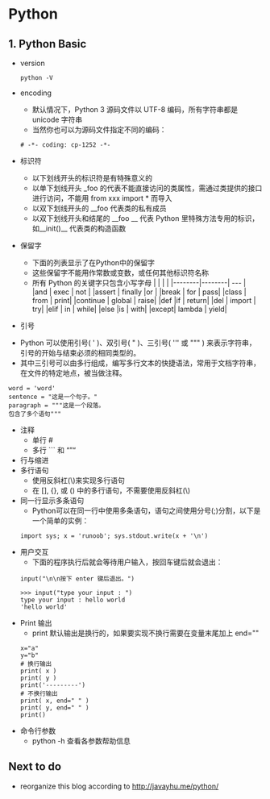 # Python

## 1. Python Basic
+ version
    ```
    python -V
    ```
+ encoding
	+ 默认情况下，Python 3 源码文件以 UTF-8 编码，所有字符串都是 unicode 字符串
	+ 当然你也可以为源码文件指定不同的编码：
    ```
    # -*- coding: cp-1252 -*-
    ```
+ 标识符
	+ 以下划线开头的标识符是有特殊意义的
	+ 以单下划线开头 \_foo 的代表不能直接访问的类属性，需通过类提供的接口进行访问，不能用 from xxx import * 而导入
	+ 以双下划线开头的 \_\_foo 代表类的私有成员
	+ 以双下划线开头和结尾的 \_\_foo \_\_  代表 Python 里特殊方法专用的标识，如\_\_init()\_\_ 代表类的构造函数
+ 保留字
	+ 下面的列表显示了在Python中的保留字
	+ 这些保留字不能用作常数或变数，或任何其他标识符名称
	+ 所有 Python 的关键字只包含小写字母
| 		 | 		  |		|
|--------|--------| --- |
|and	| exec	| not |
|assert	| finally	|or |
|break |	for	| pass|
|class	| from	| print|
|continue	| global	| raise|
|def	|if	| return|
|del |	import	| try|
|elif	| in |	while|
|else	|is |	with|
|except|	lambda |	yield|

+ 引号
- Python 可以使用引号( ' )、双引号( " )、三引号( ''' 或 """ ) 来表示字符串，引号的开始与结束必须的相同类型的。
- 其中三引号可以由多行组成，编写多行文本的快捷语法，常用于文档字符串，在文件的特定地点，被当做注释。

```{.python .input}
word = 'word'
sentence = "这是一个句子。"
paragraph = """这是一个段落。
包含了多个语句"""
```

+ 注释
	+ 单行 #
	+ 多行 ``` 和 “”“
+ 行与缩进
+ 多行语句
	+ 使用反斜杠(\\)来实现多行语句
	+ 在 [], {}, 或 () 中的多行语句，不需要使用反斜杠(\\)
+ 同一行显示多条语句
	+ Python可以在同一行中使用多条语句，语句之间使用分号(;)分割，以下是一个简单的实例：
	```
    import sys; x = 'runoob'; sys.stdout.write(x + '\n')
    ```
+ 用户交互
	+ 下面的程序执行后就会等待用户输入，按回车键后就会退出：
	```
    input("\n\n按下 enter 键后退出。")
    ```
    ```
    >>> input("type your input : ")
    type your input : hello world
    'hello world'
    ```
+ Print 输出
	+ print 默认输出是换行的，如果要实现不换行需要在变量末尾加上 end=""
	```
    x="a"
    y="b"
    # 换行输出
    print( x )
    print( y )
    print('---------')
    # 不换行输出
    print( x, end=" " )
    print( y, end=" " )
    print()
    ```
+ 命令行参数
	+ python -h 查看各参数帮助信息

## Next to do
+ reorganize this blog according to http://javayhu.me/python/
